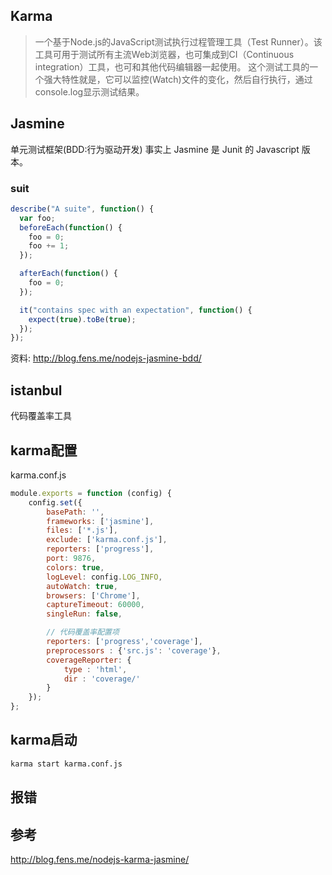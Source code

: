 ## Karma
> 一个基于Node.js的JavaScript测试执行过程管理工具（Test Runner）。该
工具可用于测试所有主流Web浏览器，也可集成到CI（Continuous integration）工具，也可和其他代码编辑器一起使用。
这个测试工具的一个强大特性就是，它可以监控(Watch)文件的变化，然后自行执行，通过console.log显示测试结果。

## Jasmine
单元测试框架(BDD:行为驱动开发)
事实上 Jasmine 是 Junit 的 Javascript 版本。
### suit
```javascript
describe("A suite", function() {
  var foo;
  beforeEach(function() {
    foo = 0;
    foo += 1;
  });

  afterEach(function() {
    foo = 0;
  });

  it("contains spec with an expectation", function() {
    expect(true).toBe(true);
  });
});
```
资料: http://blog.fens.me/nodejs-jasmine-bdd/


## istanbul
代码覆盖率工具


## karma配置
karma.conf.js

```javascript
module.exports = function (config) {
    config.set({
        basePath: '',
        frameworks: ['jasmine'],
        files: ['*.js'],
        exclude: ['karma.conf.js'],
        reporters: ['progress'],
        port: 9876,
        colors: true,
        logLevel: config.LOG_INFO,
        autoWatch: true,
        browsers: ['Chrome'],
        captureTimeout: 60000,
        singleRun: false,

        // 代码覆盖率配置项
        reporters: ['progress','coverage'],
        preprocessors : {'src.js': 'coverage'},
        coverageReporter: {
            type : 'html',
            dir : 'coverage/'
        }
    });
};

```

## karma启动
```bash
karma start karma.conf.js
```


## 报错


## 参考
http://blog.fens.me/nodejs-karma-jasmine/





